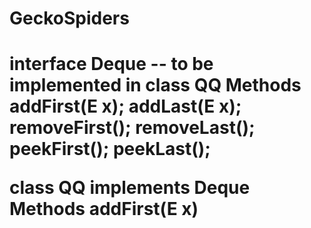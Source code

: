 # GeckoSpiders
<h1>interface Deque<E> -- to be implemented in class QQ
  Methods
    addFirst(E x);
    addLast(E x);
    removeFirst();
    removeLast();
    peekFirst();
    peekLast();
    
    
class QQ implements Deque<E>
  Methods
    addFirst(E x)
      
